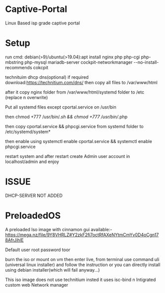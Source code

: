 # Captive-Portal
Linux Based isp grade captive portal

# Setup 
run cmd: debian(>9)/ubuntu(>19.04):apt install nginx php php-cgi php-mbstring php-mysql mariadb-server cockpit-networkmanager --no-install-recommends cokcpit

technituim dhcp dns(optional) if required download:https://technitium.com/dns/
then copy  all files to /var/www/html

after it copy nginx folder from  /var/www/html/systemd folder to /etc (replace n overwrite)

Put all systemd files except cportal.service on /usr/bin

then chmod +777 /usr/bin/*.sh && chmod +777 /usr/bin/*.php

then copy cportal.service && phpcgi.service from systemd folder to /etc/systemd/system*

then enable using systemctl enable cportal.service && systemctl enable phpcgi.service

restart system and after restart create Admin user account in localhost/admin and enjoy



# ISSUE

DHCP-SERVER NOT ADDED

# PreloadedOS

A preloaded Iso image with cinnamon gui available:-https://mega.nz/file/9Y8VHRLZ#Y2zkF2fi7octRfAXeNYtmCmYv0D4oCgn178AfrJihlE

Default user root password toor

burn the iso or mount on vm then enter live, from terminal use command uli (universal linux installer) and follow the instruction or you can directly install using debian installer(which will fail anyway...)

This iso image does not use technitium insted it uses isc-bind n Intigrated custom web Network manager
 


